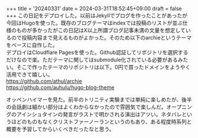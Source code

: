 +++
title = '20240331'
date = 2024-03-31T18:52:45+09:00
draft = false
+++
この日記をデプロイした。以前はJekyllでブログを作ったことがあったが今回はHugoを使った。既存のブログテーマはindexでは投稿のリストが並ぶ仕様のものが多かったがこの日記はX以上所謂ブログ記事未満の文量を想定しているので投稿内容まで見えるものがよかった。そのため以下のarchieというテーマをベースに自作した。  
デプロイはCloudflare Pagesを使った。Github認証してリポジトリを選択するだけなので楽。ただテーマに関してはsubmodule化されている必要があるみたい。そこで作ったテーマのリポジトリは以下。0円で買ったドメインをようやく活用できて嬉しい。  
https://github.com/athul/archie  
https://github.com/auhulu/hugo-blog-theme  

オッペンハイマーを見た。前半のトリニティ実験までは単純に楽しめたが、後半の会話劇は細かい部分はよくわからなかったので雰囲気で楽しんだ。オープニングのアインシュタインの発言がラストで明かされる演出はアツい。ネタバレというほどのものもなくクリストファーノーランというのもあり、ある程度時系列と概要を予習してからいくべきだったなと思う。
